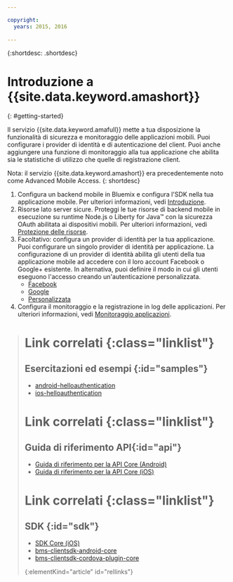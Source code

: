 ```yaml
---

copyright:
  years: 2015, 2016
  
---
```


{:shortdesc: .shortdesc}

# Introduzione a {{site.data.keyword.amashort}}
{: #getting-started}

Il servizio {{site.data.keyword.amafull}} mette a tua disposizione la funzionalità di sicurezza e monitoraggio delle applicazioni mobili. Puoi configurare i provider di identità e di autenticazione del client. Puoi anche aggiungere una funzione di monitoraggio alla tua applicazione che abilita
sia le statistiche di utilizzo che quelle di registrazione client.

Nota: il servizio {{site.data.keyword.amashort}} era precedentemente noto come Advanced Mobile Access.
{: shortdesc}

1. Configura un backend mobile in Bluemix e configura l'SDK nella tua applicazione mobile. Per ulteriori informazioni, vedi [Introduzione](getting-started.html).
1. Risorse lato server sicure. Proteggi le tue risorse di backend mobile in esecuzione su runtime Node.js o Liberty for Java&trade; con la sicurezza OAuth abilitata ai dispositivi mobili. Per ulteriori informazioni, vedi [Protezione delle risorse](protecting-resources.html).
1. Facoltativo: configura un provider di identità per la tua applicazione. Puoi configurare un singolo provider di identità per applicazione. La configurazione di un provider di identità abilita gli utenti della tua applicazione mobile ad accedere con il loro account Facebook o Google+ esistente. In alternativa, puoi definire il modo in cui gli utenti eseguono l'accesso creando
             un'autenticazione personalizzata.
   * [Facebook](facebook-auth-overview.html)
   * [Google](google-auth-overview.html)
   * [Personalizzata](custom-auth.html)
1. Configura il monitoraggio e la registrazione in log delle applicazioni.  Per ulteriori informazioni, vedi [Monitoraggio applicazioni](app-monitoring.html).


># Link correlati {:class="linklist"}
>## Esercitazioni ed esempi {:id="samples"}
>* [android-helloauthentication](https://github.com/ibm-bluemix-mobile-services/bms-samples-android-helloauthentication)
>* [ios-helloauthentication](https://github.com/ibm-bluemix-mobile-services/bms-samples-ios-helloauthentication)
>
># Link correlati {:class="linklist"}
>## Guida di riferimento API{:id="api"}
>* [Guida di riferimento per la API Core (Android)](https://console.{DomainName}/docs/api/content/api/mobilefirst/android/core-api-doc/overview-summary.html)
>* [Guida di riferimento per la API Core (iOS)](https://console.{DomainName}/docs/api/content/api/mobilefirst/ios/IMFCore_api-doc/html/index.html)
>
># Link correlati {:class="linklist"}
>## SDK {:id="sdk"}
>* [SDK Core (iOS) ](https://hub.jazz.net/git/bluemixmobilesdk/imf-ios-sdk/archive?revstr=master)  
>* [bms-clientsdk-android-core](https://github.com/ibm-bluemix-mobile-services/bms-clientsdk-android-core)
>* [bms-clientsdk-cordova-plugin-core](https://github.com/ibm-bluemix-mobile-services/bms-clientsdk-cordova-plugin-core)
>
>{:elementKind="article" id="rellinks"}
